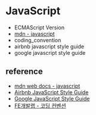 # JavaScript

- ECMAScript Version
- [mdn - javascript](mdn)
- coding_convention
- airbnb javascript style guide
- google javascript style guide

## reference

- [mdn web docs - javascript](https://developer.mozilla.org/ko/docs/Web/JavaScript)
- [Airbnb JavaScript Style Guide](https://github.com/airbnb/javascript)
- [Google JavaScript Style Guide](https://google.github.io/styleguide/jsguide.html)
- [FE개발랩 - 코딩 컨벤션](https://ui.toast.com/fe-guide/ko_CODING-CONVENTION#%EB%A7%BA%EC%9D%8C%EB%A7%90)
